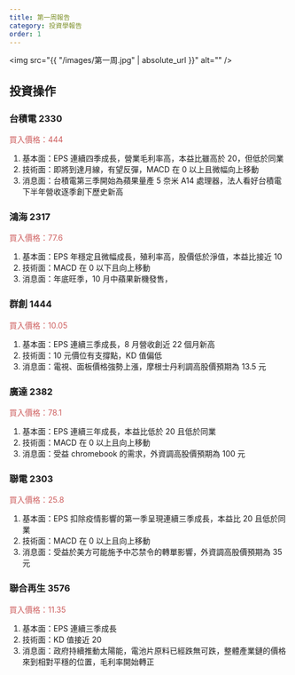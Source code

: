 ```yaml
---
title: 第一周報告
category: 投資學報告
order: 1
---
```


<span class="image fit"><img src="{{ "/images/第一周.jpg" | absolute_url }}" alt="" /></span>

## 投資操作

### 台積電 2330
<font color="IndianRed">買入價格：444</font>
1. 基本面：EPS 連續四季成長，營業毛利率高，本益比雖高於 20，但低於同業
2. 技術面：即將到達月線，有望反彈，MACD 在 0 以上且微幅向上移動
3. 消息面：台積電第三季開始為蘋果量產 5 奈米 A14 處理器，法人看好台積電下半年營收逐季創下歷史新高

### 鴻海 2317
<font color="IndianRed">買入價格：77.6</font>
1. 基本面：EPS 年穩定且微幅成長，殖利率高，股價低於淨值，本益比接近 10
2. 技術面：MACD 在 0 以下且向上移動
3. 消息面：年底旺季，10 月中蘋果新機發售，

### 群創 1444
<font color="IndianRed">買入價格：10.05</font>
1. 基本面：EPS 連續三季成長，8 月營收創近 22 個月新高
2. 技術面：10 元價位有支撐點，KD 值偏低
3. 消息面：電視、面板價格強勢上漲，摩根士丹利調高股價預期為 13.5 元

### 廣達 2382
<font color="IndianRed">買入價格：78.1</font>
1. 基本面：EPS 連續三年成長，本益比低於 20 且低於同業
2. 技術面：MACD 在 0 以上且向上移動
3. 消息面：受益 chromebook 的需求，外資調高股價預期為 100 元

### 聯電 2303
<font color="IndianRed">買入價格：25.8</font>
1. 基本面：EPS 扣除疫情影響的第一季呈現連續三季成長，本益比 20 且低於同業
2. 技術面：MACD 在 0 以上且向上移動
3. 消息面：受益於美方可能施予中芯禁令的轉單影響，外資調高股價預期為 35 元

### 聯合再生 3576
<font color="IndianRed">買入價格：11.35</font>
1. 基本面：EPS 連續三季成長
2. 技術面：KD 值接近 20
3. 消息面：政府持續推動太陽能，電池片原料已經跌無可跌，整體產業鏈的價格來到相對平穩的位置，毛利率開始轉正
